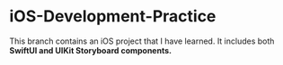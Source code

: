 # iOS-Development-Practice

This branch contains an iOS project that I have learned. It includes both <b>SwiftUI<b/> and <b>UIKit Storyboard <b/> components.
